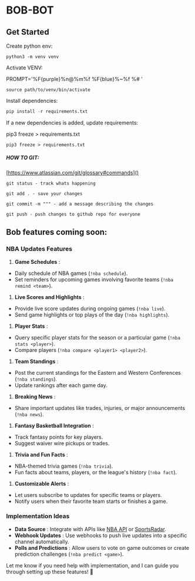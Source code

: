 # BOB-BOT

## Get Started

Create python env:

```
python3 -m venv venv
```

Activate VENV:

PROMPT='%F{purple}%n@%m%f %F{blue}%~%f %# '

```
source path/to/venv/bin/activate
```

Install dependencies:

```python
pip install -r requirements.txt
```

If a new dependencies is added, update requirements:

pip3 freeze > requirements.txt

```
pip3 freeze > requirements.txt
```

##### HOW TO GIT:

[https://www.atlassian.com/git/glossary#commands]()

`git status - track whats happening`

`git add . - save your changes`

`git commit -m """ - add a message describing the changes`

`git push - push changes to github repo for everyone`

## Bob features coming soon:

### **NBA Updates Features**

1. **Game Schedules** :

* Daily schedule of NBA games (`!nba schedule`).
* Set reminders for upcoming games involving favorite teams (`!nba remind <team>`).

1. **Live Scores and Highlights** :

* Provide live score updates during ongoing games (`!nba live`).
* Send game highlights or top plays of the day (`!nba highlights`).

1. **Player Stats** :

* Query specific player stats for the season or a particular game (`!nba stats <player>`).
* Compare players (`!nba compare <player1> <player2>`).

1. **Team Standings** :

* Post the current standings for the Eastern and Western Conferences (`!nba standings`).
* Update rankings after each game day.

1. **Breaking News** :

* Share important updates like trades, injuries, or major announcements (`!nba news`).

1. **Fantasy Basketball Integration** :

* Track fantasy points for key players.
* Suggest waiver wire pickups or trades.

1. **Trivia and Fun Facts** :

* NBA-themed trivia games (`!nba trivia`).
* Fun facts about teams, players, or the league's history (`!nba fact`).

1. **Customizable Alerts** :

* Let users subscribe to updates for specific teams or players.
* Notify users when their favorite team starts or finishes a game.

### **Implementation Ideas**

* **Data Source** : Integrate with APIs like [NBA API](https://nba.com/stats) or [SportsRadar](https://developer.sportradar.com/).
* **Webhook Updates** : Use webhooks to push live updates into a specific channel automatically.
* **Polls and Predictions** : Allow users to vote on game outcomes or create prediction challenges (`!nba predict <game>`).

Let me know if you need help with implementation, and I can guide you through setting up these features! 🏀
